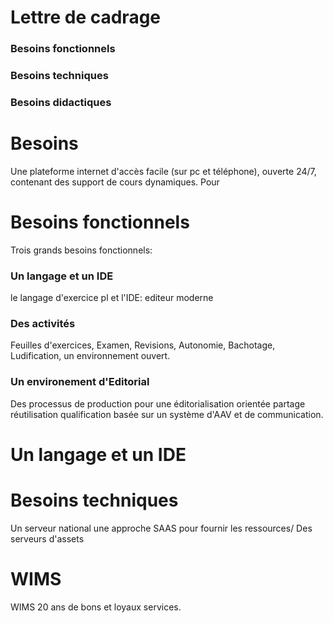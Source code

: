  
  
  # Lettre de cadrage 

### Besoins fonctionnels 
### Besoins techniques 
### Besoins didactiques 


# Besoins  

Une plateforme internet d'accès facile (sur pc et téléphone), ouverte 24/7, contenant des support de cours dynamiques.
Pour 




# Besoins fonctionnels 

Trois grands besoins fonctionnels:

### Un langage et un IDE 

le langage d'exercice pl et l'IDE: editeur moderne  

### Des activités 

Feuilles d'exercices, Examen, Revisions, Autonomie, Bachotage, Ludification, un environnement ouvert.

### Un environement d'Editorial 

Des processus de production pour une éditorialisation orientée partage réutilisation qualification basée sur un système d'AAV et de communication.


# Un langage et un IDE 









# Besoins techniques 

Un serveur national une approche SAAS pour fournir les ressources/
Des serveurs d'assets   




# WIMS

WIMS 20 ans de bons et loyaux services. 
